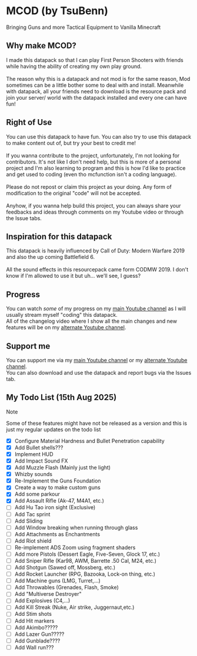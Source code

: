 # MCOD (by TsuBenn)
Bringing Guns and more Tactical Equipment to Vanilla Minecraft

## Why make MCOD?
I made this datapack so that I can play First Person Shooters with friends while having the ability of creating my own play ground.\
\
The reason why this is a datapack and not mod is for the same reason, Mod sometimes can be a little bother some to deal with and install. Meanwhile with datapack, all your friends need to download is the resource pack and join your server/ world with the datapack installed and every one can have fun!

## Right of Use
You can use this datapack to have fun. You can also try to use this datapack to make content out of, but try your best to credit me!\
\
If you wanna contribute to the project, unfortunately, I'm not looking for contributors. It's not like I don't need help, but this is more of a personal project and I'm also learning to program and this is how I'd like to practice and get used to coding (even tho mcfunction isn't a coding language).\
\
Please do not repost or claim this project as your doing. Any form of modification to the original "code" will not be accepted.\
\
Anyhow, if you wanna help build this project, you can always share your feedbacks and ideas through comments on my Youtube video or through the Issue tabs.

## Inspiration for this datapack
This datapack is heavily influenced by Call of Duty: Modern Warfare 2019 and also the up coming Battlefield 6.\
\
All the sound effects in this resourcepack came form CODMW 2019. I don't know if I'm allowed to use it but uh... we'll see, I guess?

## Progress
You can watch *some* of my progress on my [main Youtube channel](https://youtube.com/@pham_benn) as I will usually stream myself "coding" this datapack.\
All of the changelog video where I show all the main changes and new features will be on my [alternate Youtube channel](https://www.youtube.com/@tsubenn4423).

## Support me
You can support me via my [main Youtube channel](https://youtube.com/@pham_benn) or my [alternate Youtube channel](https://www.youtube.com/@tsubenn4423).\
You can also download and use the datapack and report bugs via the Issues tab.

## My Todo List (15th Aug 2025)
> [!Note]
> Some of these features might have not be released as a version and this is just my regular updates on the todo list

- [x] Configure Material Hardness and Bullet Penetration capability
- [x] Add Bullet shells???
- [x] Implement HUD
- [x] Add Impact Sound FX
- [x] Add Muzzle Flash (Mainly just the light)
- [x] Whizby sounds
- [x] Re-Implement the Guns Foundation
- [x] Create a way to make custom guns
- [x] Add some parkour
- [x] Add Assault Rifle (Ak-47, M4A1, etc.)
- [ ] Add Hu Tao iron sight (Exclusive)
- [ ] Add Tac sprint
- [ ] Add Sliding
- [ ] Add Window breaking when running through glass
- [ ] Add Attachments as Enchantments
- [ ] Add Riot shield
- [ ] Re-implement ADS Zoom using fragment shaders
- [ ] Add more Pistols (Dessert Eagle, Five-Seven, Glock 17, etc.)
- [ ] Add Sniper Rifle (Kar98, AWM, Barrette .50 Cal, M24, etc.)
- [ ] Add Shotgun (Sawed off, Mossberg, etc.)
- [ ] Add Rocket Launcher (RPG, Bazooka, Lock-on thing, etc.)
- [ ] Add Machine guns (LMG, Turret,...)
- [ ] Add Throwables (Grenades, Flash, Smoke)
- [ ] Add "Multiverse Destroyer"
- [ ] Add Explosives (C4,...)
- [ ] Add Kill Streak (Nuke, Air strike, Juggernaut,etc.)
- [ ] Add Stim shots
- [ ] Add Hit markers
- [ ] Add Akimbo?????
- [ ] Add Lazer Gun?????
- [ ] Add Gunblade????
- [ ] Add Wall run???
